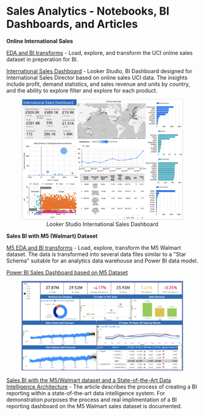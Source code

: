 # Sales  Analytics - Notebooks, BI Dashboards, and Articles


**Online International Sales**

[EDA and BI transforms](https://github.com/Aljgutier/sales_analytics) - Load, explore, and transform the UCI online sales dataset in preperation for BI.

[International Sales Dashboard](https://lookerstudio.google.com/reporting/5cfdf7d0-85b1-4be2-ab36-af77665778be/page/IkNHD) - Looker Studio, BI Dashboard designed for International Sales Director based on online sales UCI data. The insights include profit, demand statistics, and sales revenue and units by country, and the ability to explore filter and explore for each product.

<figure>
 <img alt="Intenational Sales Dashboard" title="International Sales Dashboard - Online Sales" src="./Intl_Sales_Dashboard.png" width="635">
 <figcaption><center>Looker Studio International Sales Dashboard</center></figcaption>
 </figure>

**Sales BI with M5 (Walmart) Dataset**

[M5 EDA and BI transforms](https://github.com/Aljgutier/sales_analytics/blob/main/m5_eda_bi.ipynb) - Load, explore, transform the M5 Walmart dataset. The data is transformed into several data files similar to a "Star Schema" suitable for an analytics data warehouse and Power BI data model.

[Power BI Sales Dashboard based on M5 Dataset](
https://app.powerbi.com/groups/me/reports/9679493e-7c0d-4a62-8ee3-6cfb00fe5fe0/ReportSection)

<figure>
 <img alt="SalesBI-M5-PowerBI.png" title="Power BI Sales Dashboard - M5/Walmart Dataset" src="./SalesBI-M5-PowerBI.png" width="635">
 <figcaption><center></center></figcaption>
 </figure>


 [Sales BI with the M5/Walmart dataset and a State-of-the-Art Data Intelligence Architecture](https://aljgutier.github.io/posts/AIBI%20Analytics/20220205_salesbi_and_architecture/) - The article describes the process of creating a BI reporting within a state-of-the-art data intelligence system. For demonstration purposes the process and real implimentation of a BI reporting dashboard on the M5 Walmart sales dataset is documented.